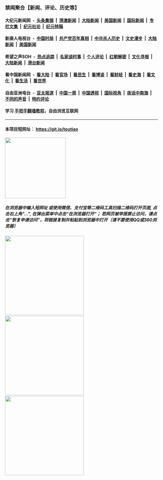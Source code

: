 ### 禁闻聚合【新闻、评论、历史等】

#### 大纪元新闻网 &nbsp;-&nbsp; [头条集锦](indexes/E头条集锦.md?t=02061911) &nbsp;|&nbsp; [港澳新闻](indexes/E港澳新闻.md?t=02061911)  &nbsp;|&nbsp; [大陆新闻](indexes/E大陆新闻.md?t=02061911) &nbsp;|&nbsp; [美国新闻](indexes/E美国新闻.md?t=02061911) &nbsp;|&nbsp; [国际新闻](indexes/E国际新闻.md?t=02061911) &nbsp;|&nbsp; [专栏文集](indexes/E专栏文集.md?t=02061911) &nbsp;|&nbsp; [纪元社论](indexes/E纪元社论.md?t=02061911) &nbsp;|&nbsp; [纪元特稿](indexes/E纪元特稿.md?t=02061911) 

#### 新唐人电视台 &nbsp;-&nbsp; [中国时局](indexes/N中国时局.md?t=02061911) &nbsp;|&nbsp; [共产党百年真相](indexes/N共产党百年真相.md?t=02061911) &nbsp;|&nbsp; [中共杀人历史](indexes/N中共杀人历史.md?t=02061911) &nbsp;|&nbsp; [文史漫步](indexes/N文史漫步.md?t=02061911) &nbsp;|&nbsp; [大陆新闻](indexes/N大陆新闻.md?t=02061911) &nbsp;|&nbsp; [美国新闻](indexes/N美国新闻.md?t=02061911)

#### 希望之声SOH &nbsp;-&nbsp; [热点追踪](indexes/H热点追踪.md?t=02061911) &nbsp;|&nbsp; [名家谈时事](indexes/H名家谈时事.md?t=02061911) &nbsp;|&nbsp; [个人评论](indexes/H个人评论.md?t=02061911)  &nbsp;|&nbsp; [红朝解密](indexes/H红朝解密.md?t=02061911) &nbsp;|&nbsp; [文化寻根](indexes/H文化寻根.md?t=02061911) &nbsp;|&nbsp; [大陆新闻](indexes/H大陆新闻.md?t=02061911) &nbsp;|&nbsp; [港台新闻](indexes/H港台新闻.md?t=02061911)

#### 看中国新闻网 &nbsp;-&nbsp; [看大陆](indexes/S看大陆.md?t=02061911) &nbsp;|&nbsp; [看官场](indexes/S看官场.md?t=02061911) &nbsp;|&nbsp; [看民生](indexes/S看民生.md?t=02061911)  &nbsp;|&nbsp; [看博谈](indexes/S看博谈.md?t=02061911) &nbsp;|&nbsp; [看财经](indexes/S看财经.md?t=02061911) &nbsp;|&nbsp; [看史海](indexes/S看史海.md?t=02061911) &nbsp;|&nbsp; [看文化](indexes/S看文化.md?t=02061911) &nbsp;|&nbsp; [看生活](indexes/S看生活.md?t=02061911) &nbsp;|&nbsp; [看世界](indexes/S看世界.md?t=02061911)

#### 自由亚洲电台 &nbsp;-&nbsp; [亚太报道](indexes/R亚太报道.md?t=02061911) &nbsp;|&nbsp; [中国一周](indexes/R中国一周.md?t=02061911) &nbsp;|&nbsp; [中国透视](indexes/R中国透视.md?t=02061911)  &nbsp;|&nbsp; [国际视角](indexes/R国际视角.md?t=02061911) &nbsp;|&nbsp; [夜话中南海](indexes/R夜话中南海.md?t=02061911) &nbsp;|&nbsp; [不同的声音](indexes/R不同的声音.md?t=02061911) &nbsp;|&nbsp; [特约评论](indexes/R特约评论.md?t=02061911)

#### 学习 [手把手翻墙教程](https://github.com/gfw-breaker/guides/wiki)，自由浏览互联网

----

#### 本项目短网址： https://git.io/toutiao
<img src="https://raw.githubusercontent.com/gfw-breaker/banned-news/master/scripts/img/qr.png" width="200px"/>  

##### 在浏览器中输入短网址 或使用微信、支付宝等二维码工具扫描二维码打开页面, 点击右上角"...", 在弹出菜单中点击“在浏览器打开”； 若网页被举报禁止访问，请点击“恢复申请访问”，将链接复制并粘贴到浏览器中打开（请不要使用QQ或360浏览器）

<img src="https://raw.githubusercontent.com/gfw-breaker/banned-news/master/scripts/img/1.png" width="260px"/> &nbsp; <img src="https://raw.githubusercontent.com/gfw-breaker/banned-news/master/scripts/img/2.png" width="260px"/> &nbsp; <img src="https://raw.githubusercontent.com/gfw-breaker/banned-news/master/scripts/img/3.png" width="260px"/>
